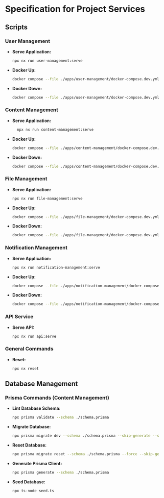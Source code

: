 # Specification for Project Services

## Scripts

### User Management
- **Serve Application:**
  ```bash
  npx nx run user-management:serve
  ```

- **Docker Up:**
  ```bash
  docker compose --file ./apps/user-management/docker-compose.dev.yml --env-file ./apps/user-management/user-app.env --project-name "readme-user-management" up -d
  ```

- **Docker Down:** 
  ```bash 
  docker compose --file ./apps/user-management/docker-compose.dev.yml --env-file ./apps/user-management/user-app.env --project-name "readme-user-management" down
  ```

### Content Management
- **Serve Application:** 
  ```bash 
    npx nx run content-management:serve
  ```

- **Docker Up:** 
  ```bash 
  docker compose --file ./apps/content-management/docker-compose.dev.yml --env-file ./apps/content-management/content-app.env --project-name "readme-content-management" up -d
  ```

- **Docker Down:** 
  ```bash 
  docker compose --file ./apps/content-management/docker-compose.dev.yml --env-file ./apps/content-management/content-app.env --project-name "readme-content-management" down
  ```

### File Management
- **Serve Application:** 
  ```bash 
  npx nx run file-management:serve
  ```

- **Docker Up:** 
  ```bash 
  docker compose --file ./apps/file-management/docker-compose.dev.yml --env-file ./apps/file-management/file-app.env --project-name "readme-file-management" up -d
  ```

- **Docker Down:** 
  ```bash 
  docker compose --file ./apps/file-management/docker-compose.dev.yml --env-file ./apps/file-management/file-app.env --project-name "readme-file-management" down
  ```

### Notification Management
- **Serve Application:** 
  ```bash 
  npx nx run notification-management:serve
  ```
- **Docker Up:** 
  ```bash 
  docker compose --file ./apps/notification-management/docker-compose.dev.yml --env-file ./apps/notification-management/notification-app.env --project-name "readme-notification-management" up -d
  ```

- **Docker Down:** 
  ```bash 
  docker compose --file ./apps/notification-management/docker-compose.dev.yml --env-file ./apps/notification-management/notification-app.env --project-name "readme-notification-management" down
  ```

### API Service
- **Serve API:** 
  ```bash 
  npx nx run api:serve
  ```

### General Commands
- **Reset:** 
  ```bash 
  npx nx reset
  ```

## Database Management

### Prisma Commands (Content Management)
- **Lint Database Schema:** 
  ```bash 
  npx prisma validate --schema ./schema.prisma
  ```

- **Migrate Database:** 
  ```bash 
  npx prisma migrate dev --schema ./schema.prisma --skip-generate --skip-seed
  ```

- **Reset Database:** 
  ```bash 
  npx prisma migrate reset --schema ./schema.prisma --force --skip-generate --skip-seed
  ```

- **Generate Prisma Client:** 
  ```bash 
  npx prisma generate --schema ./schema.prisma
  ```

- **Seed Database:** 
  ```bash 
  npx ts-node seed.ts
  ```
